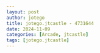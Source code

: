 ```yaml
---
layout: post
author: jotego
title: jotego.jtcastle - 4731644
date: 2024-11-09
categories: [Arcade, jtcastle]
tags: [jotego.jtcastle]
---
```


